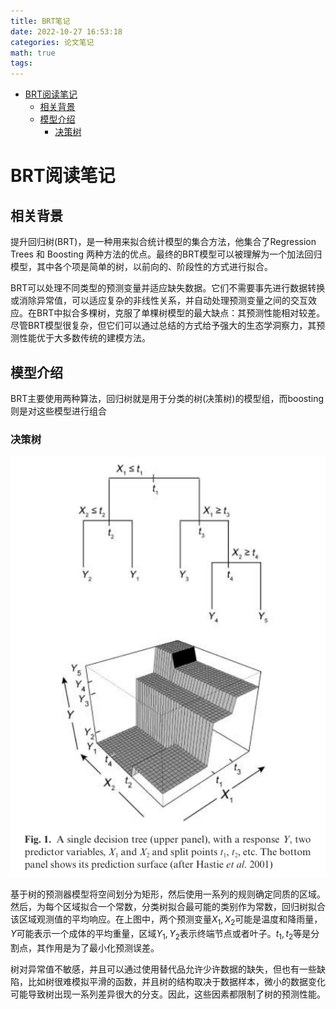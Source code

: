 ```yaml
---
title: BRT笔记
date: 2022-10-27 16:53:18
categories: 论文笔记
math: true
tags:
---
```

<!-- TOC -->

- [BRT阅读笔记](#brt阅读笔记)
    - [相关背景](#相关背景)
    - [模型介绍](#模型介绍)
        - [决策树](#决策树)

<!-- /TOC -->
# BRT阅读笔记

## 相关背景

提升回归树(BRT)，是一种用来拟合统计模型的集合方法，他集合了Regression Trees 和 Boosting 两种方法的优点。最终的BRT模型可以被理解为一个加法回归模型，其中各个项是简单的树，以前向的、阶段性的方式进行拟合。


BRT可以处理不同类型的预测变量并适应缺失数据。它们不需要事先进行数据转换或消除异常值，可以适应复杂的非线性关系，并自动处理预测变量之间的交互效应。在BRT中拟合多棵树，克服了单棵树模型的最大缺点：其预测性能相对较差。尽管BRT模型很复杂，但它们可以通过总结的方式给予强大的生态学洞察力，其预测性能优于大多数传统的建模方法。

## 模型介绍

BRT主要使用两种算法，回归树就是用于分类的树(决策树)的模型组，而boosting则是对这些模型进行组合

### 决策树

![Fig1](BRT笔记/brt1.png)

基于树的预测器模型将空间划分为矩形，然后使用一系列的规则确定同质的区域。然后，为每个区域拟合一个常数，分类树拟合最可能的类别作为常数，回归树拟合该区域观测值的平均响应。在上图中，两个预测变量$X_1,X_2$可能是温度和降雨量，$Y$可能表示一个成体的平均重量，区域$Y_1,Y_2$表示终端节点或者叶子。$t_1,t_2$等是分割点，其作用是为了最小化预测误差。

树对异常值不敏感，并且可以通过使用替代品允许少许数据的缺失，但也有一些缺陷，比如树很难模拟平滑的函数，并且树的结构取决于数据样本，微小的数据变化可能导致树出现一系列差异很大的分支。因此，这些因素都限制了树的预测性能。